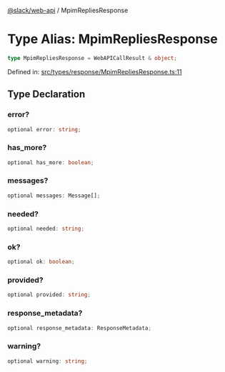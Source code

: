 [@slack/web-api](../index.md) / MpimRepliesResponse

# Type Alias: MpimRepliesResponse

```ts
type MpimRepliesResponse = WebAPICallResult & object;
```

Defined in: [src/types/response/MpimRepliesResponse.ts:11](https://github.com/slackapi/node-slack-sdk/blob/main/packages/web-api/src/types/response/MpimRepliesResponse.ts#L11)

## Type Declaration

### error?

```ts
optional error: string;
```

### has\_more?

```ts
optional has_more: boolean;
```

### messages?

```ts
optional messages: Message[];
```

### needed?

```ts
optional needed: string;
```

### ok?

```ts
optional ok: boolean;
```

### provided?

```ts
optional provided: string;
```

### response\_metadata?

```ts
optional response_metadata: ResponseMetadata;
```

### warning?

```ts
optional warning: string;
```

